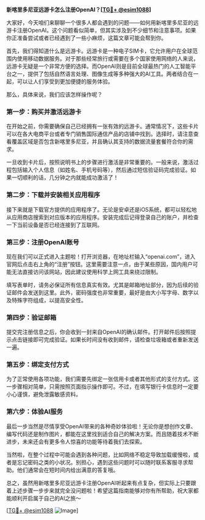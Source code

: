**新喀里多尼亚远游卡怎么注册OpenAI？[[TG💪+ @esim1088](https://t.me/s/esim1088)]**

大家好，今天咱们来聊聊一个很多人都会遇到的问题——如何用新喀里多尼亚的远游卡注册OpenAI。这个问题看似简单，但其实涉及到不少细节和注意事项。如果你正准备尝试或者已经遇到了一些小麻烦，这篇文章可能会帮到你。

首先，我们得知道什么是远游卡。远游卡是一种电子SIM卡，它允许用户在全球范围内使用移动数据服务。对于那些经常旅行或需要在多个国家使用网络的人来说，远游卡无疑是一个非常方便的选择。而OpenAI则是目前全球最热门的人工智能平台之一，提供了包括自然语言处理、图像生成等多种强大的AI工具。两者结合在一起，可以让人们享受到更加便捷的服务体验。

那么，具体来说，我们应该怎样操作呢？

### 第一步：购买并激活远游卡

在开始之前，你需要确保自己已经拥有一张有效的远游卡。通常情况下，这些卡片可以在各大电商平台或者专门销售国际通信产品的店铺中找到。选择时，请注意查看覆盖区域是否包含新喀里多尼亚，并且确认其支持的数据流量套餐符合你的需求。

一旦收到卡片后，按照说明书上的步骤进行激活是非常重要的。一般来说，激活过程包括输入个人信息（如姓名、手机号码等），然后通过短信验证码完成验证。如果一切顺利的话，几分钟之内就能成功激活了！

### 第二步：下载并安装相关应用程序

接下来就是下载官方提供的应用程序了。无论是安卓还是iOS系统，都可以轻松地从应用商店搜索到对应版本的应用程序。安装完成后记得登录自己的账户，并检查一下当前设备是否已经连接到了互联网。

### 第三步：注册OpenAI账号

现在我们可以正式进入主题啦！打开浏览器，在地址栏输入“openai.com”，进入官网后点击右上角的“注册”按钮。这里需要注意一点，由于某些原因，国内用户可能无法直接访问该网站，因此建议使用科学上网工具来绕过限制。

填写表单时，请务必保证所有信息真实有效。尤其是邮箱地址部分，因为后续的验证邮件会发送到这里。此外，密码强度也非常重要，最好是由大小写字母、数字以及特殊字符组成，以提高安全性。

### 第四步：验证邮箱

提交完注册信息之后，你会收到一封来自OpenAI的确认邮件。打开邮件后按照提示点击链接即可完成验证。如果长时间没有收到邮件，请检查垃圾箱或者重新发送一遍。

### 第五步：绑定支付方式

为了正常使用各项功能，我们需要先绑定一张信用卡或者其他形式的支付方式。这一步骤相对简单，只需按照页面指示操作即可。不过，在填写银行卡信息时一定要小心谨慎，避免泄露敏感资料。

### 第六步：体验AI服务

最后一步当然是尽情享受OpenAI带来的各种奇妙体验啦！无论你是想创作文章、编写代码还是制作图片，都能在这里找到适合自己的解决方案。而且随着技术不断进步，未来还会有更多令人惊喜的功能等待着我们去探索。

当然啦，在整个过程中可能会遇到各种问题，比如网络不稳定导致加载缓慢啦，或者是忘记密码之类的小状况。别担心，遇到这些问题时可以随时联系客服寻求帮助。他们通常会在短时间内给出满意的答复哦。

总之，虽然用新喀里多尼亚远游卡注册OpenAI听起来有点复杂，但实际上只要跟着上述步骤一步步来就完全没问题啦！希望这篇指南能够对你有所帮助，祝大家都能顺利开启属于自己的AI之旅～

[[TG💪+ @esim1088](https://t.me/s/esim1088) ![Image](https://i.postimg.cc/4NQfJmqS/Snipaste-2025-05-13-00-14-12.png)]